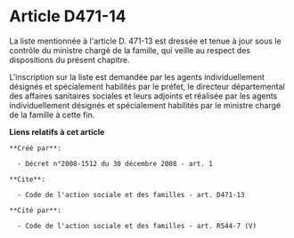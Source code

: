 # Article D471-14

La liste mentionnée à l'article D. 471-13 est dressée et tenue à jour sous le contrôle du ministre chargé de la famille, qui
veille au respect des dispositions du présent chapitre.

L'inscription sur la liste est demandée par les agents individuellement désignés et spécialement habilités par le préfet, le
directeur départemental des affaires sanitaires sociales et leurs adjoints et réalisée par les agents individuellement
désignés et spécialement habilités par le ministre chargé de la famille à cette fin.

**Liens relatifs à cet article**

	**Créé par**:

	  - Décret n°2008-1512 du 30 décembre 2008 - art. 1

	**Cite**:

	  - Code de l'action sociale et des familles - art. D471-13

	**Cité par**:

	  - Code de l'action sociale et des familles - art. R544-7 (V)

